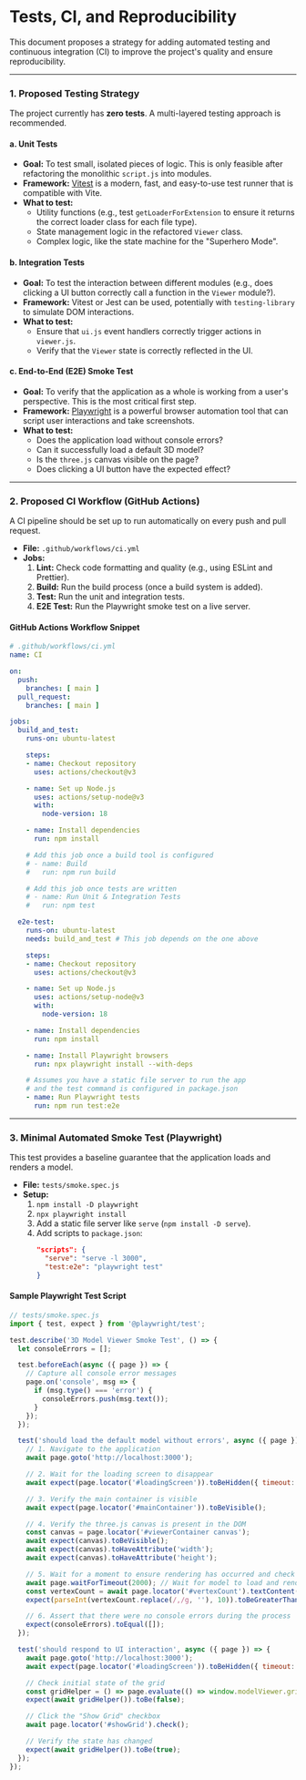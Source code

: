 # Tests, CI, and Reproducibility

This document proposes a strategy for adding automated testing and continuous integration (CI) to improve the project's quality and ensure reproducibility.

---

### 1. Proposed Testing Strategy

The project currently has **zero tests**. A multi-layered testing approach is recommended.

#### a. Unit Tests
-   **Goal:** To test small, isolated pieces of logic. This is only feasible after refactoring the monolithic `script.js` into modules.
-   **Framework:** [Vitest](https://vitest.dev/) is a modern, fast, and easy-to-use test runner that is compatible with Vite.
-   **What to test:**
    -   Utility functions (e.g., test `getLoaderForExtension` to ensure it returns the correct loader class for each file type).
    -   State management logic in the refactored `Viewer` class.
    -   Complex logic, like the state machine for the "Superhero Mode".

#### b. Integration Tests
-   **Goal:** To test the interaction between different modules (e.g., does clicking a UI button correctly call a function in the `Viewer` module?).
-   **Framework:** Vitest or Jest can be used, potentially with `testing-library` to simulate DOM interactions.
-   **What to test:**
    -   Ensure that `ui.js` event handlers correctly trigger actions in `viewer.js`.
    -   Verify that the `Viewer` state is correctly reflected in the UI.

#### c. End-to-End (E2E) Smoke Test
-   **Goal:** To verify that the application as a whole is working from a user's perspective. This is the most critical first step.
-   **Framework:** [Playwright](https://playwright.dev/) is a powerful browser automation tool that can script user interactions and take screenshots.
-   **What to test:**
    -   Does the application load without console errors?
    -   Can it successfully load a default 3D model?
    -   Is the `three.js` canvas visible on the page?
    -   Does clicking a UI button have the expected effect?

---

### 2. Proposed CI Workflow (GitHub Actions)

A CI pipeline should be set up to run automatically on every push and pull request.

-   **File:** `.github/workflows/ci.yml`
-   **Jobs:**
    1.  **Lint:** Check code formatting and quality (e.g., using ESLint and Prettier).
    2.  **Build:** Run the build process (once a build system is added).
    3.  **Test:** Run the unit and integration tests.
    4.  **E2E Test:** Run the Playwright smoke test on a live server.

#### GitHub Actions Workflow Snippet

```yaml
# .github/workflows/ci.yml
name: CI

on:
  push:
    branches: [ main ]
  pull_request:
    branches: [ main ]

jobs:
  build_and_test:
    runs-on: ubuntu-latest

    steps:
    - name: Checkout repository
      uses: actions/checkout@v3

    - name: Set up Node.js
      uses: actions/setup-node@v3
      with:
        node-version: 18

    - name: Install dependencies
      run: npm install

    # Add this job once a build tool is configured
    # - name: Build
    #   run: npm run build

    # Add this job once tests are written
    # - name: Run Unit & Integration Tests
    #   run: npm test

  e2e-test:
    runs-on: ubuntu-latest
    needs: build_and_test # This job depends on the one above

    steps:
    - name: Checkout repository
      uses: actions/checkout@v3

    - name: Set up Node.js
      uses: actions/setup-node@v3
      with:
        node-version: 18

    - name: Install dependencies
      run: npm install

    - name: Install Playwright browsers
      run: npx playwright install --with-deps

    # Assumes you have a static file server to run the app
    # and the test command is configured in package.json
    - name: Run Playwright tests
      run: npm run test:e2e
```

---

### 3. Minimal Automated Smoke Test (Playwright)

This test provides a baseline guarantee that the application loads and renders a model.

-   **File:** `tests/smoke.spec.js`
-   **Setup:**
    1.  `npm install -D playwright`
    2.  `npx playwright install`
    3.  Add a static file server like `serve` (`npm install -D serve`).
    4.  Add scripts to `package.json`:
        ```json
        "scripts": {
          "serve": "serve -l 3000",
          "test:e2e": "playwright test"
        }
        ```

#### Sample Playwright Test Script

```javascript
// tests/smoke.spec.js
import { test, expect } from '@playwright/test';

test.describe('3D Model Viewer Smoke Test', () => {
  let consoleErrors = [];

  test.beforeEach(async ({ page }) => {
    // Capture all console error messages
    page.on('console', msg => {
      if (msg.type() === 'error') {
        consoleErrors.push(msg.text());
      }
    });
  });

  test('should load the default model without errors', async ({ page }) => {
    // 1. Navigate to the application
    await page.goto('http://localhost:3000');

    // 2. Wait for the loading screen to disappear
    await expect(page.locator('#loadingScreen')).toBeHidden({ timeout: 10000 });

    // 3. Verify the main container is visible
    await expect(page.locator('#mainContainer')).toBeVisible();

    // 4. Verify the three.js canvas is present in the DOM
    const canvas = page.locator('#viewerContainer canvas');
    await expect(canvas).toBeVisible();
    await expect(canvas).toHaveAttribute('width');
    await expect(canvas).toHaveAttribute('height');

    // 5. Wait for a moment to ensure rendering has occurred and check stats
    await page.waitForTimeout(2000); // Wait for model to load and render
    const vertexCount = await page.locator('#vertexCount').textContent();
    expect(parseInt(vertexCount.replace(/,/g, ''), 10)).toBeGreaterThan(0);

    // 6. Assert that there were no console errors during the process
    expect(consoleErrors).toEqual([]);
  });

  test('should respond to UI interaction', async ({ page }) => {
    await page.goto('http://localhost:3000');
    await expect(page.locator('#loadingScreen')).toBeHidden({ timeout: 10000 });

    // Check initial state of the grid
    const gridHelper = () => page.evaluate(() => window.modelViewer.gridHelper.visible);
    expect(await gridHelper()).toBe(false);

    // Click the "Show Grid" checkbox
    await page.locator('#showGrid').check();

    // Verify the state has changed
    expect(await gridHelper()).toBe(true);
  });
});
```
